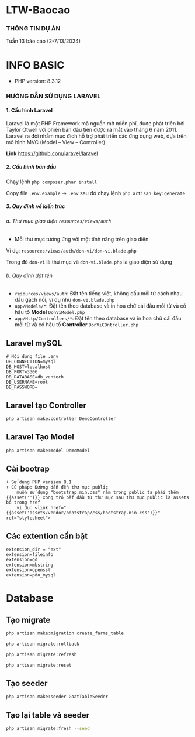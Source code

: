 # LTW-Baocao
### THÔNG TIN DỰ ÁN

Tuần 13 báo cáo (2-7/13/2024)

# INFO BASIC
- PHP version: 8.3.12

### HƯỚNG DẪN SỬ DỤNG LARAVEL
#### 1. Cấu hình Laravel

Laravel là một PHP Framework mã nguồn mở miễn phí, được phát triển bởi Taylor Otwell với phiên bản đầu tiên được ra mắt vào tháng 6 năm 2011. Laravel ra đời nhằm mục đích hỗ trợ phát triển các ứng dụng web, dựa trên mô hình MVC (Model – View – Controller).

**Link** https://github.com/laravel/laravel

##### 2. Cấu hình ban đầu
Chạy lệnh `php composer.phar install`

Copy file `.env.example` -> `.env` sau đó chạy lệnh `php artisan key:generate`

##### 3. Quy định về kiến trúc

###### a. Thư mục giao diện `resources/views/auth`

- Mỗi thư mục tương ứng với một tính năng trên giao diện

Ví dụ: `resources/views/auth/don-vi/don-vi.blade.php`

Trong đó `don-vi` là thư mục và `don-vi.blade.php` là giao diện sử dụng

###### b. Quy định đặt tên

- `resources/views/auth`: Đặt tên tiếng việt, không dấu mỗi từ cách nhau dấu gạch nối, ví dụ như `don-vi.blade.php`
- `app/Models/*`: Đặt tên theo database và in hoa chữ cái đầu mỗi từ và có hậu tố **Model**  `DonViModel.php`
- `app/Http/Controllers/*`: Đặt tên theo database và in hoa chữ cái đầu mỗi từ và có hậu tố **Controller** `DonViCOntroller.php`

## Laravel mySQL
```
# Nội dung file .env
DB_CONNECTION=mysql
DB_HOST=localhost
DB_PORT=3306
DB_DATABASE=db_ventech
DB_USERNAME=root
DB_PASSWORD=    
```

## Laravel tạo Controller
```bash
php artisan make:controller DemoController
```

## Laravel Tạo Model
```bash
php artisan make:model DemoModel
```

## Cài bootrap
```
+ Sử dụng PHP version 8.1
+ Cú pháp: Đường dẫn đến thư mục public
    muốn sử dụng "bootstrap.min.css" nằm trong public ta phải thêm {{asset('')}} xong trỏ bắt đầu từ thư mục sau thư mục public là assets bỏ trong href
    ví du: <link href="{{asset('assets/vendor/bootstrap/css/bootstrap.min.css')}}" rel="stylesheet">
```

## Các extention cần bật
```
extension_dir = "ext"
extension=fileinfo
extension=gd
extension=mbstring
extension=openssl
extension=pdo_mysql
```

# Database
## Tạo migrate
```bash
php artisan make:migration create_farms_table
```

```bash
php artisan migrate:rollback
```

```bash
php artisan migrate:refresh
```

```bash
php artisan migrate:reset
```

## Tạo seeder
```bash
php artisan make:seeder GoatTableSeeder
```

## Tạo lại table và seeder
```bash
php artisan migrate:fresh --seed
```


